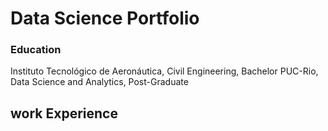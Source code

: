 # Data Science Portfolio
### Education
Instituto Tecnológico de Aeronáutica, Civil Engineering, Bachelor
PUC-Rio, Data Science and Analytics, Post-Graduate

## work Experience
